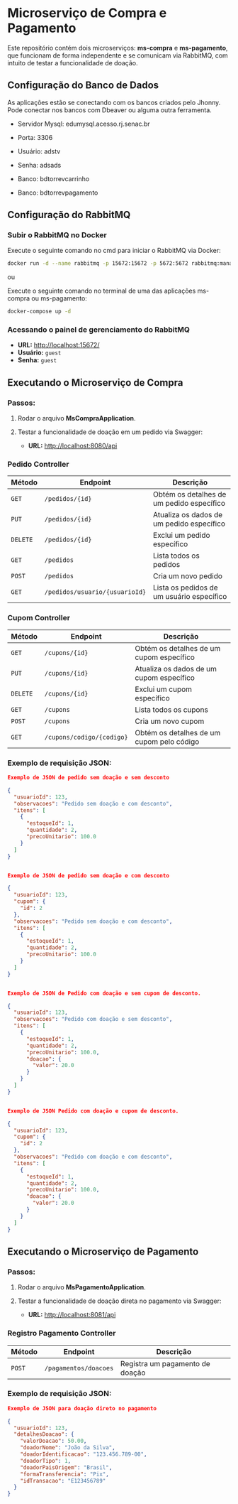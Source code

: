# Microserviço de Compra e Pagamento

Este repositório contém dois microserviços: **ms-compra** e **ms-pagamento**, que funcionam de forma independente e se comunicam via RabbitMQ, com intuito de testar a funcionalidade de doação.


## Configuração do Banco de Dados

As aplicações estão se conectando com os bancos criados pelo Jhonny. Pode conectar nos bancos com Dbeaver ou alguma outra ferramenta.
- Servidor Mysql: edumysql.acesso.rj.senac.br
- Porta: 3306
- Usuário: adstv
- Senha: adsads

- Banco: bdtorrevcarrinho
- Banco: bdtorrevpagamento

## Configuração do RabbitMQ

### Subir o RabbitMQ no Docker

Execute o seguinte comando no cmd para iniciar o RabbitMQ via Docker:

```sh
docker run -d --name rabbitmq -p 15672:15672 -p 5672:5672 rabbitmq:management
````

ou 

Execute o seguinte comando no terminal de uma das aplicações ms-compra ou ms-pagamento:

```sh
docker-compose up -d
````

### Acessando o painel de gerenciamento do RabbitMQ

- **URL:** [http://localhost:15672/](http://localhost:15672/)  
- **Usuário:** `guest`  
- **Senha:** `guest`  

## Executando o Microserviço de Compra

### Passos:
1. Rodar o arquivo **MsCompraApplication**.
2. Testar a funcionalidade de doação em um pedido via Swagger:

   - **URL:** [http://localhost:8080/api](http://localhost:8080/api)
  
### Pedido Controller

| Método | Endpoint                | Descrição                               |
|--------|-------------------------|-------------------------------------------|
| `GET`  | `/pedidos/{id}`         | Obtém os detalhes de um pedido específico |
| `PUT`  | `/pedidos/{id}`         | Atualiza os dados de um pedido específico |
| `DELETE`| `/pedidos/{id}`         | Exclui um pedido específico              |
| `GET`  | `/pedidos`              | Lista todos os pedidos                    |
| `POST` | `/pedidos`              | Cria um novo pedido                      |
| `GET`  | `/pedidos/usuario/{usuarioId}` | Lista os pedidos de um usuário específico |

### Cupom Controller

| Método | Endpoint             | Descrição                               |
|--------|----------------------|-------------------------------------------|
| `GET`  | `/cupons/{id}`       | Obtém os detalhes de um cupom específico |
| `PUT`  | `/cupons/{id}`       | Atualiza os dados de um cupom específico |
| `DELETE`| `/cupons/{id}`       | Exclui um cupom específico              |
| `GET`  | `/cupons`            | Lista todos os cupons                     |
| `POST` | `/cupons`            | Cria um novo cupom                       |
| `GET`  | `/cupons/codigo/{codigo}` | Obtém os detalhes de um cupom pelo código |

### Exemplo de requisição JSON:

```json
Exemplo de JSON de pedido sem doação e sem desconto

{
  "usuarioId": 123,  
  "observacoes": "Pedido sem doação e com desconto",
  "itens": [
    {
      "estoqueId": 1,
      "quantidade": 2,
      "precoUnitario": 100.0     
    }
  ]
}


Exemplo de JSON de pedido sem doação e com desconto

{
  "usuarioId": 123,
  "cupom": {
    "id": 2
  },
  "observacoes": "Pedido sem doação e com desconto",
  "itens": [
    {
      "estoqueId": 1,
      "quantidade": 2,
      "precoUnitario": 100.0     
    }
  ]
}


Exemplo de JSON de Pedido com doação e sem cupom de desconto.

{
  "usuarioId": 123,
  "observacoes": "Pedido com doação e sem desconto",
  "itens": [
    {
      "estoqueId": 1,
      "quantidade": 2,
      "precoUnitario": 100.0,
      "doacao": {
        "valor": 20.0
      }
    }
  ]	  
}


Exemplo de JSON Pedido com doação e cupom de desconto.

{
  "usuarioId": 123,
  "cupom": {
    "id": 2
  },
  "observacoes": "Pedido com doação e com desconto",
  "itens": [
    {
      "estoqueId": 1,
      "quantidade": 2,
      "precoUnitario": 100.0,
      "doacao": {
        "valor": 20.0
      }
    }
  ]
}
````

## Executando o Microserviço de Pagamento

### Passos:
1. Rodar o arquivo **MsPagamentoApplication**.
2. Testar a funcionalidade de doação direta no pagamento via Swagger:

   - **URL:** [http://localhost:8081/api](http://localhost:8081/api)
  
### Registro Pagamento Controller

| Método | Endpoint                 | Descrição                      |
|--------|--------------------------|---------------------------------|
| `POST` | `/pagamentos/doacoes`    | Registra um pagamento de doação |

### Exemplo de requisição JSON:

```json
Exemplo de JSON para doação direto no pagamento

{
  "usuarioId": 123,
  "detalhesDoacao": {
    "valorDoacao": 50.00,
    "doadorNome": "João da Silva",
    "doadorIdentificacao": "123.456.789-00",
    "doadorTipo": 1,
    "doadorPaisOrigem": "Brasil",
    "formaTransferencia": "Pix",
    "idTransacao": "E123456789"
  }
}
````
